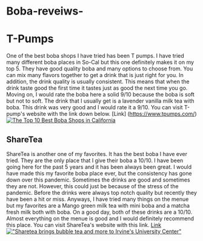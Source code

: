 # Boba-reveiws-
# T-Pumps
One of the best boba shops I have tried has been T pumps. I have tried many different boba places in So-Cal but this one definitely makes it on my top 5. They have good quality boba and many options to choose from. You can mix many flavors together to get a drink that is just right for you. In addition, the drink quality is usually consistent. This means that when the drink taste good the first time it tastes just as good the next time you go. Moving on, I would rate the boba here a solid 9/10 because the boba is soft but not to soft. The drink that I usually get is a lavender vanilla milk tea with boba. This drink was very good and I would rate it a 9/10. 
You can visit T-pump's website with the link down below.
[Link] (https://www.tpumps.com/)
[![The Top 10 Best Boba Shops in California](https://spoonuniversity.com/wp-content/uploads/sites/127/2016/03/tpumps.jpg)](https://www.google.com/search?q=t+pumps&source=lnms&tbm=isch&sa=X&ved=2ahUKEwjcpJL8iq7sAhXRu54KHanABoQQ_AUoAnoECCoQBA&biw=1440&bih=821#imgrc=ZHoJ5ZAzlwFrrM)
## ShareTea
ShareTea is another one of my favorites. It has the best boba I have ever tried. They are the only place that I give their boba a 10/10. I have been going here for the past 5 years and it has been always been great. I would have made this my favorite boba place ever, but the consistency has gone down over this pandemic. Sometimes the drinks are good and sometimes they are not. However, this could just be because of the stress of the pandemic. Before the drinks were always top notch quality but recently they have been a hit or miss. Anyways, I have tried many things on the menue but my favorites are a Mango green milk tea with mini boba and a matcha fresh milk both with boba. On a good day, both of these drinks are a 10/10. Almost everything on the menue is good and I would definitely recommend this place. You can visit ShareTea's website with this link. 
[Link](https://www.1992sharetea.com/) 
[!["Sharetea brings bubble tea and more to Irvine's University Center"](https://hoodline.imgix.net/uploads/story/image/118216/Sharetea_Photo_1_Enhanced.jpg)](https://www.google.com/search?q=sharetea&tbm=isch&source=iu&ictx=1&fir=pK0x3t9jzwSEFM%252CapiDoHjZGS-JzM%252C%252Fg%252F11fkyybb8v&vet=1&usg=AI4_-kSjoRLf2Foa7BdRP-4rdD47xRV1Ig&sa=X&ved=2ahUKEwi-0OipjK7sAhXLCTQIHQ5iAc8Q_B16BAgVEAM#imgrc=mIH_E9Ew4UlW6M)
